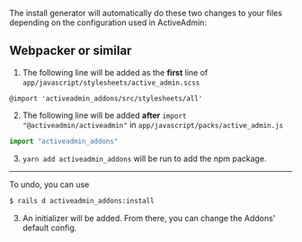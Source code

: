 The install generator will automatically do these two changes to your files depending on the configuration used in ActiveAdmin:

## Webpacker or similar

1. The following line will be added as the **first** line of `app/javascript/stylesheets/active_admin.scss`

```stylesheet
@import 'activeadmin_addons/src/stylesheets/all'
```

2. The following line will be added **after** `import "@activeadmin/activeadmin"` in `app/javascript/packs/active_admin.js`

```javascript
import "activeadmin_addons"
```

3. `yarn add activeadmin_addons` will be run to add the npm package.

----

To undo, you can use

```bash
$ rails d activeadmin_addons:install
```

3. An initializer will be added. From there, you can change the Addons' default config.
